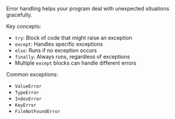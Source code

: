 Error handling helps your program deal with unexpected situations gracefully.

Key concepts:
- `try`: Block of code that might raise an exception
- `except`: Handles specific exceptions
- `else`: Runs if no exception occurs
- `finally`: Always runs, regardless of exceptions
- Multiple `except` blocks can handle different errors

Common exceptions:
- `ValueError`
- `TypeError`
- `IndexError`
- `KeyError`
- `FileNotFoundError` 